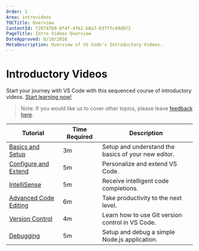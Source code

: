```yaml
---
Order: 1
Area: introvideos
TOCTitle: Overview
ContentId: f29747b9-0f4f-4f62-b0a7-037ffc49d972
PageTitle: Intro Videos Overview
DateApproved: 8/10/2016
MetaDescription: Overview of VS Code's Introductory Videos. 
---
```


# Introductory Videos

Start your journey with VS Code with this sequenced course of introductory videos. [Start learning now!](/docs/introvideos/basics)

> Note: If you would like us to cover other topics, please leave [feedback here](https://www.surveymonkey.com/r/H9W7K8J). 

Tutorial                              | Time Required | Description
------------------------------------- | ------------- | --------------------------------
[Basics and Setup](/docs/introvideos/basics) | 3m | Setup and understand the basics of your new editor. 
[Configure and Extend](/docs/introvideos/configure) | 5m | Personalize and extend VS Code.
[IntelliSense](/docs/introvideos/intellisense) | 5m | Receive intelligent code completions. 
[Advanced Code Editing](/docs/introvideos/codeediting) | 6m | Take productivity to the next level. 
[Version Control](/docs/introvideos/codeediting) | 4m | Learn how to use Git version control in VS Code.
[Debugging](/docs/introvideos/debugging) | 5m | Setup and debug a simple Node.js application. 

